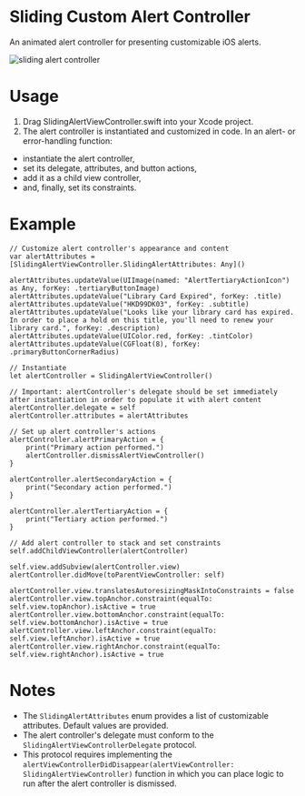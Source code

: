 # Sliding Custom Alert Controller
An animated alert controller for presenting customizable iOS alerts.

![sliding alert controller](https://user-images.githubusercontent.com/38790651/43541966-57ef2b72-9591-11e8-8632-57cd0923bfd8.gif)

# Usage
1. Drag SlidingAlertViewController.swift into your Xcode project.
2. The alert controller is instantiated and customized in code. In an alert- or error-handling function:
  * instantiate the alert controller,
  * set its delegate, attributes, and button actions,
  * add it as a child view controller,
  * and, finally, set its constraints.

# Example
```
// Customize alert controller's appearance and content
var alertAttributes = [SlidingAlertViewController.SlidingAlertAttributes: Any]()

alertAttributes.updateValue(UIImage(named: "AlertTertiaryActionIcon") as Any, forKey: .tertiaryButtonImage)
alertAttributes.updateValue("Library Card Expired", forKey: .title)
alertAttributes.updateValue("HKD99DK03", forKey: .subtitle)
alertAttributes.updateValue("Looks like your library card has expired. In order to place a hold on this title, you'll need to renew your library card.", forKey: .description)
alertAttributes.updateValue(UIColor.red, forKey: .tintColor)
alertAttributes.updateValue(CGFloat(8), forKey: .primaryButtonCornerRadius)

// Instantiate
let alertController = SlidingAlertViewController()

// Important: alertController's delegate should be set immediately after instantiation in order to populate it with alert content
alertController.delegate = self
alertController.attributes = alertAttributes

// Set up alert controller's actions
alertController.alertPrimaryAction = {
    print("Primary action performed.")
    alertController.dismissAlertViewController()
}

alertController.alertSecondaryAction = {
    print("Secondary action performed.")
}

alertController.alertTertiaryAction = {
    print("Tertiary action performed.")
}

// Add alert controller to stack and set constraints
self.addChildViewController(alertController)

self.view.addSubview(alertController.view)
alertController.didMove(toParentViewController: self)

alertController.view.translatesAutoresizingMaskIntoConstraints = false
alertController.view.topAnchor.constraint(equalTo: self.view.topAnchor).isActive = true
alertController.view.bottomAnchor.constraint(equalTo: self.view.bottomAnchor).isActive = true
alertController.view.leftAnchor.constraint(equalTo: self.view.leftAnchor).isActive = true
alertController.view.rightAnchor.constraint(equalTo: self.view.rightAnchor).isActive = true
```

# Notes
* The `SlidingAlertAttributes` enum provides a list of customizable attributes. Default values are provided.
* The alert controller's delegate must conform to the `SlidingAlertViewControllerDelegate` protocol.
* This protocol requires implementing the `alertViewControllerDidDisappear(alertViewController: SlidingAlertViewController)` function in which you can place logic to run after the alert controller is dismissed.

